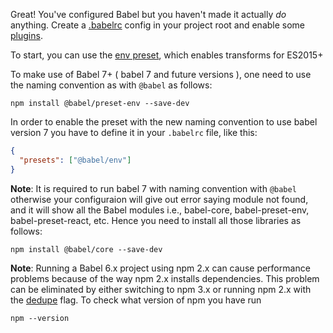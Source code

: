 <p>Great! You've configured Babel but you haven't made it actually <em>do</em> anything. Create a <a href="/docs/usage/babelrc">.babelrc</a> config in your project root and enable some <a href="/docs/plugins">plugins</a>.</p>

To start, you can use the <a href="https://babeljs.io/docs/plugins/preset-env/">env preset</a>, which enables transforms for ES2015+

To make use of Babel 7+ ( babel 7 and future versions ), one need to use the naming convention as with `@babel` as follows:

```shell
npm install @babel/preset-env --save-dev
```

In order to enable the preset with the new naming convention to use babel version 7 you have to define it in your <code>.babelrc</code> file, like this:

```json
{
  "presets": ["@babel/env"]
}
```

<strong>Note</strong>: It is required to run babel 7 with naming convention with `@babel` otherwise your configuraion will give out error saying module not found, and it will show all the Babel modules i.e., babel-core, babel-preset-env, babel-preset-react, etc. Hence you need to install all those libraries as follows:

```shell
npm install @babel/core --save-dev
```

<strong>Note</strong>: Running a Babel 6.x project using npm 2.x can cause performance problems because of the way npm 2.x installs dependencies. This problem can be eliminated by either switching to npm 3.x or running npm 2.x with the <a href="https://docs.npmjs.com/cli/dedupe">dedupe</a> flag. To check what version of npm you have run

```shell
npm --version
```
